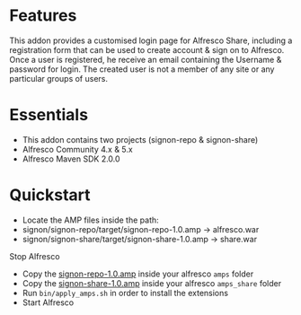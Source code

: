 # Features
This addon provides a customised login page for Alfresco Share,
including a registration form that can be used to create account & sign on to Alfresco.
Once a user is registered, he receive an email containing the Username & password for login.
The created user is not a member of any site or any particular groups of users. 


# Essentials
- This addon contains two projects (signon-repo & signon-share)
- Alfresco  Community 4.x & 5.x
- Alfresco Maven SDK 2.0.0



# Quickstart
- Locate the AMP files inside the path:
- signon/signon-repo/target/signon-repo-1.0.amp   -> alfresco.war
- signon/signon-share/target/signon-share-1.0.amp -> share.war

Stop Alfresco
- Copy the [signon-repo-1.0.amp](https://github.com/Shredy/signon/signon-repo/target/) inside your alfresco `amps` folder
- Copy the [signon-share-1.0.amp](https://github.com/Shredy/signon/raw/master/signon-share/target/signon-share-1.0.amp) inside your alfresco `amps_share` folder
- Run `bin/apply_amps.sh` in order to install the extensions
- Start Alfresco

